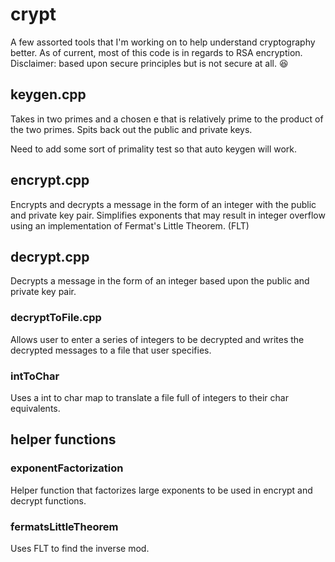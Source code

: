 # crypt

A few assorted tools that I'm working on to help understand cryptography better. As of current, most of this code is in regards to RSA encryption. Disclaimer: based upon secure principles but is not secure at all. 😆


## keygen.cpp

Takes in two primes and a chosen e that is relatively prime to the product of the two primes. Spits back out the public and private keys.

Need to add some sort of primality test so that auto keygen will work.

## encrypt.cpp

Encrypts and decrypts a message in the form of an integer with the public and private key pair. Simplifies exponents that may result in integer overflow using an implementation of Fermat's Little Theorem. (FLT)

## decrypt.cpp

Decrypts a message in the form of an integer based upon the public and private key pair.

### decryptToFile.cpp

Allows user to enter a series of integers to be decrypted and writes the decrypted messages to a file that user specifies.

### intToChar

Uses a int to char map to translate a file full of integers to their char equivalents. 

## helper functions

### exponentFactorization

Helper function that factorizes large exponents to be used in encrypt and decrypt functions.

### fermatsLittleTheorem

Uses FLT to find the inverse mod.

